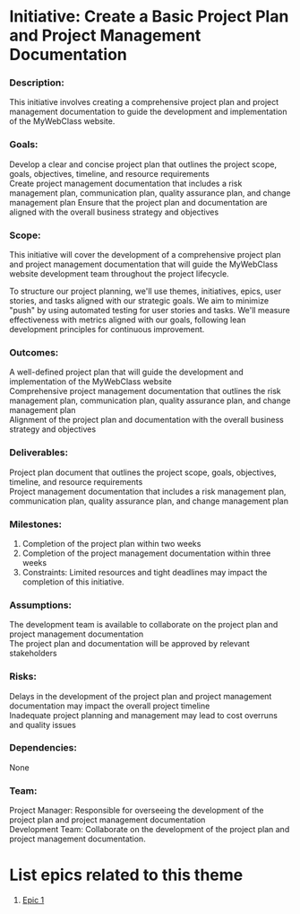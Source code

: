# Initiative: Create a Basic Project Plan and Project Management Documentation

### Description: 
This initiative involves creating a comprehensive project plan and project management documentation to guide the development and implementation of the MyWebClass website.

### Goals:

Develop a clear and concise project plan that outlines the project scope, goals, objectives, timeline, and resource requirements</br>
Create project management documentation that includes a risk management plan, communication plan, quality assurance plan, and change management plan
Ensure that the project plan and documentation are aligned with the overall business strategy and objectives

### Scope: 
This initiative will cover the development of a comprehensive project plan and project management documentation that will guide the MyWebClass website development team throughout the project lifecycle.

To structure our project planning, we'll use themes, initiatives, epics, user stories, and tasks aligned with our strategic goals. We aim to minimize "push" by using automated testing for user stories and tasks. We'll measure effectiveness with metrics aligned with our goals, following lean development principles for continuous improvement.

### Outcomes:

A well-defined project plan that will guide the development and implementation of the MyWebClass website</br>
Comprehensive project management documentation that outlines the risk management plan, communication plan, quality assurance plan, and change management plan</br>
Alignment of the project plan and documentation with the overall business strategy and objectives

### Deliverables:

Project plan document that outlines the project scope, goals, objectives, timeline, and resource requirements</br>
Project management documentation that includes a risk management plan, communication plan, quality assurance plan, and change management plan

### Milestones:

1. Completion of the project plan within two weeks</br>
2. Completion of the project management documentation within three weeks</br>
3. Constraints: Limited resources and tight deadlines may impact the completion of this initiative.</br>

### Assumptions:

The development team is available to collaborate on the project plan and project management documentation</br>
The project plan and documentation will be approved by relevant stakeholders

### Risks:

Delays in the development of the project plan and project management documentation may impact the overall project timeline</br>
Inadequate project planning and management may lead to cost overruns and quality issues</br>

### Dependencies: 
None

### Team:

Project Manager: Responsible for overseeing the development of the project plan and project management documentation</br>
Development Team: Collaborate on the development of the project plan and project management documentation.



# List epics related to this theme
1. [Epic 1](https://github.com/GraceBurke-88/mywebclass-agile-docs/blob/main/documentation/theme_1/initiatives/epics/epic_documentation_initiative)

